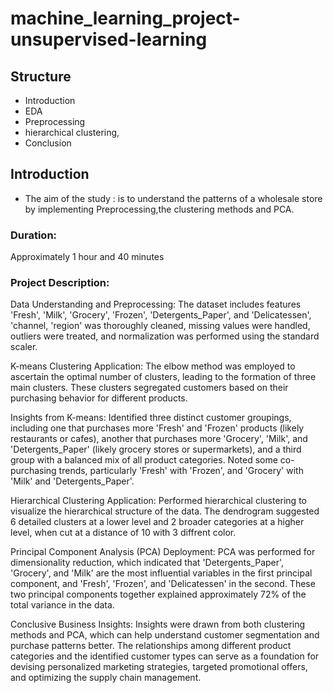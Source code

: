 # machine_learning_project-unsupervised-learning
## Structure
- Introduction
- EDA
- Preprocessing
- hierarchical clustering,
- Conclusion

## Introduction
- The aim of the study : is to understand the patterns of a wholesale store by implementing Preprocessing,the clustering methods and PCA.
### Duration:
Approximately 1 hour and 40 minutes
### Project Description:
Data Understanding and Preprocessing: The dataset includes features 'Fresh', 'Milk', 'Grocery', 'Frozen', 'Detergents_Paper', and 'Delicatessen', 'channel, 'region' was thoroughly cleaned, missing values were handled, outliers were treated, and normalization was performed using the standard scaler.

K-means Clustering Application: The elbow method was employed to ascertain the optimal number of clusters, leading to the formation of three main clusters. These clusters segregated customers based on their purchasing behavior for different products.

Insights from K-means: Identified three distinct customer groupings, including one that purchases more 'Fresh' and 'Frozen' products (likely restaurants or cafes), another that purchases more 'Grocery', 'Milk', and 'Detergents_Paper' (likely grocery stores or supermarkets), and a third group with a balanced mix of all product categories. Noted some co-purchasing trends, particularly 'Fresh' with 'Frozen', and 'Grocery' with 'Milk' and 'Detergents_Paper'.

Hierarchical Clustering Application: Performed hierarchical clustering to visualize the hierarchical structure of the data. The dendrogram suggested 6 detailed clusters at a lower level and 2 broader categories at a higher level, when cut at a distance of 10 with 3 diffrent color.

Principal Component Analysis (PCA) Deployment: PCA was performed for dimensionality reduction, which indicated that 'Detergents_Paper', 'Grocery', and 'Milk' are the most influential variables in the first principal component, and 'Fresh', 'Frozen', and 'Delicatessen' in the second. These two principal components together explained approximately 72% of the total variance in the data.

Conclusive Business Insights: Insights were drawn from both clustering methods and PCA, which can help understand customer segmentation and purchase patterns better. The relationships among different product categories and the identified customer types can serve as a foundation for devising personalized marketing strategies, targeted promotional offers, and optimizing the supply chain management.

